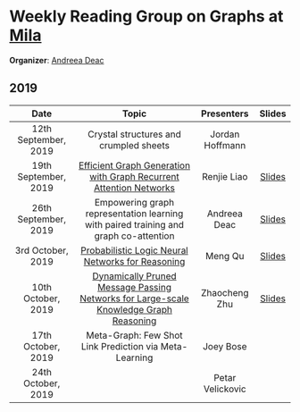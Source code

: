 # Weekly Reading Group on Graphs at [Mila](https://mila.quebec/en/)

**Organizer**: [Andreea Deac](mailto:andreeadeac22@gmail.com)

## 2019

|       Date       | Topic | Presenters | Slides |
|:----------------:|:----------------------------------------:|:----------:|:------:|
|12th September, 2019 | Crystal structures and crumpled sheets | Jordan Hoffmann |
|19th September, 2019 | [Efficient Graph Generation with Graph Recurrent Attention Networks](https://arxiv.org/abs/1910.00760) | Renjie Liao | [Slides](https://drive.google.com/open?id=1QymW1bJYwi-_qa1UAdZkiRFk8Iq8urZX)
|26th September, 2019 | Empowering graph representation learning with paired training and graph co-attention | Andreea Deac | [Slides](https://drive.google.com/open?id=1vkBWXxtprzWN0RasK-dbjhbdHpw5bVlE)
|3rd October, 2019 | [Probabilistic Logic Neural Networks for Reasoning](https://arxiv.org/abs/1906.08495) | Meng Qu | [Slides](https://drive.google.com/open?id=1sx9IaWdHFMo07TmcRiBJfCFuuCUjH-y_)
|10th October, 2019 | [Dynamically Pruned Message Passing Networks for Large-scale Knowledge Graph Reasoning](https://openreview.net/forum?id=rkeuAhVKvB) | Zhaocheng Zhu | [Slides](https://drive.google.com/open?id=1NOv9Xz9LaK_W7flo1hOwqc0uWuYqCRK9)
|17th October, 2019 | Meta-Graph: Few Shot Link Prediction via Meta-Learning | Joey Bose |
|24th October, 2019 | | Petar Velickovic|
